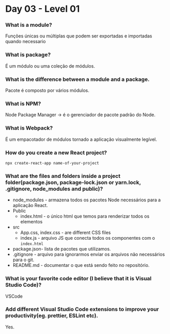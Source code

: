 # Day 03 - Level 01 

### What is a module?

Funções únicas ou múltiplas que podem ser exportadas e importadas quando necessario

### What is package?

É um módulo ou uma coleção de módulos.

### What is the difference between a module and a package.

Pacote é composto por vários módulos.

### What is NPM?

Node Package Manager → é o gerenciador de pacote padrão do Node. 

### What is Webpack?

É um empacotador de módulos tornado a aplicação visualmente legível.

### How do you create a new React project?

```
npx create-react-app name-of-your-project
```

### What are the files and folders inside a project folder(package.json, package-lock.json or yarn.lock, .gitignore, node_modules and public)?

- node_modules - armazena todos os pacotes Node necessários para a aplicação React.
- Public
    - index.html - o único html que temos para renderizar todos os elementos
- src
    - App.css, index.css - are different CSS files
    - index.js - arquivo JS que conecta todos os componentes com o `index.html`
- package.json- lista de pacotes que utilizamos.
- .gitignore - arquivo para ignorarmos enviar os arquivos não necessários para o git.
- README.md - documentar o que está sendo feito no repositório.

### What is your favorite code editor (I believe that it is Visual Studio Code)?

VSCode

### Add different Visual Studio Code extensions to improve your productivity(eg. prettier, ESLint etc).

Yes.